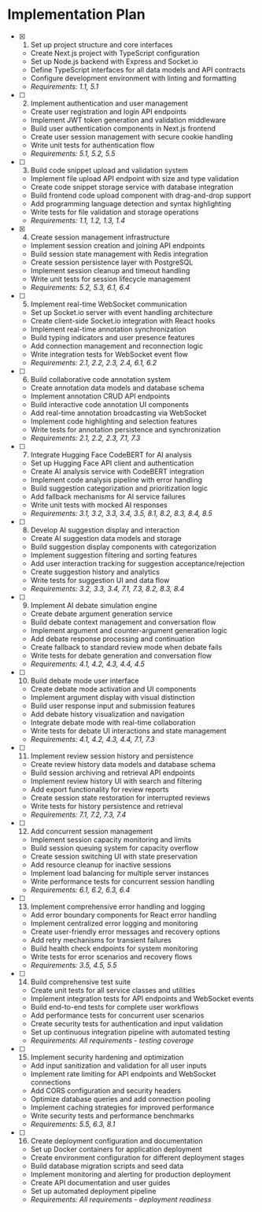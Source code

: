 # Implementation Plan

- [x] 1. Set up project structure and core interfaces

  - Create Next.js project with TypeScript configuration
  - Set up Node.js backend with Express and Socket.io
  - Define TypeScript interfaces for all data models and API contracts
  - Configure development environment with linting and formatting
  - _Requirements: 1.1, 5.1_

- [ ] 2. Implement authentication and user management

  - Create user registration and login API endpoints
  - Implement JWT token generation and validation middleware
  - Build user authentication components in Next.js frontend
  - Create user session management with secure cookie handling
  - Write unit tests for authentication flow
  - _Requirements: 5.1, 5.2, 5.5_

- [ ] 3. Build code snippet upload and validation system

  - Implement file upload API endpoint with size and type validation
  - Create code snippet storage service with database integration
  - Build frontend code upload component with drag-and-drop support
  - Add programming language detection and syntax highlighting
  - Write tests for file validation and storage operations
  - _Requirements: 1.1, 1.2, 1.3, 1.4_

- [x] 4. Create session management infrastructure


  - Implement session creation and joining API endpoints
  - Build session state management with Redis integration
  - Create session persistence layer with PostgreSQL
  - Implement session cleanup and timeout handling
  - Write unit tests for session lifecycle management
  - _Requirements: 5.2, 5.3, 6.1, 6.4_

- [ ] 5. Implement real-time WebSocket communication

  - Set up Socket.io server with event handling architecture
  - Create client-side Socket.io integration with React hooks
  - Implement real-time annotation synchronization
  - Build typing indicators and user presence features
  - Add connection management and reconnection logic
  - Write integration tests for WebSocket event flow
  - _Requirements: 2.1, 2.2, 2.3, 2.4, 6.1, 6.2_

- [ ] 6. Build collaborative code annotation system

  - Create annotation data models and database schema
  - Implement annotation CRUD API endpoints
  - Build interactive code annotation UI components
  - Add real-time annotation broadcasting via WebSocket
  - Implement code highlighting and selection features
  - Write tests for annotation persistence and synchronization
  - _Requirements: 2.1, 2.2, 2.3, 7.1, 7.3_

- [ ] 7. Integrate Hugging Face CodeBERT for AI analysis

  - Set up Hugging Face API client and authentication
  - Create AI analysis service with CodeBERT integration
  - Implement code analysis pipeline with error handling
  - Build suggestion categorization and prioritization logic
  - Add fallback mechanisms for AI service failures
  - Write unit tests with mocked AI responses
  - _Requirements: 3.1, 3.2, 3.3, 3.4, 3.5, 8.1, 8.2, 8.3, 8.4, 8.5_

- [ ] 8. Develop AI suggestion display and interaction

  - Create AI suggestion data models and storage
  - Build suggestion display components with categorization
  - Implement suggestion filtering and sorting features
  - Add user interaction tracking for suggestion acceptance/rejection
  - Create suggestion history and analytics
  - Write tests for suggestion UI and data flow
  - _Requirements: 3.2, 3.3, 3.4, 7.1, 7.3, 8.2, 8.3, 8.4_

- [ ] 9. Implement AI debate simulation engine

  - Create debate argument generation service
  - Build debate context management and conversation flow
  - Implement argument and counter-argument generation logic
  - Add debate response processing and continuation
  - Create fallback to standard review mode when debate fails
  - Write tests for debate generation and conversation flow
  - _Requirements: 4.1, 4.2, 4.3, 4.4, 4.5_

- [ ] 10. Build debate mode user interface

  - Create debate mode activation and UI components
  - Implement argument display with visual distinction
  - Build user response input and submission features
  - Add debate history visualization and navigation
  - Integrate debate mode with real-time collaboration
  - Write tests for debate UI interactions and state management
  - _Requirements: 4.1, 4.2, 4.3, 4.4, 7.1, 7.3_

- [ ] 11. Implement review session history and persistence

  - Create review history data models and database schema
  - Build session archiving and retrieval API endpoints
  - Implement review history UI with search and filtering
  - Add export functionality for review reports
  - Create session state restoration for interrupted reviews
  - Write tests for history persistence and retrieval
  - _Requirements: 7.1, 7.2, 7.3, 7.4_

- [ ] 12. Add concurrent session management

  - Implement session capacity monitoring and limits
  - Build session queuing system for capacity overflow
  - Create session switching UI with state preservation
  - Add resource cleanup for inactive sessions
  - Implement load balancing for multiple server instances
  - Write performance tests for concurrent session handling
  - _Requirements: 6.1, 6.2, 6.3, 6.4_

- [ ] 13. Implement comprehensive error handling and logging

  - Add error boundary components for React error handling
  - Implement centralized error logging and monitoring
  - Create user-friendly error messages and recovery options
  - Add retry mechanisms for transient failures
  - Build health check endpoints for system monitoring
  - Write tests for error scenarios and recovery flows
  - _Requirements: 3.5, 4.5, 5.5_

- [ ] 14. Build comprehensive test suite

  - Create unit tests for all service classes and utilities
  - Implement integration tests for API endpoints and WebSocket events
  - Build end-to-end tests for complete user workflows
  - Add performance tests for concurrent user scenarios
  - Create security tests for authentication and input validation
  - Set up continuous integration pipeline with automated testing
  - _Requirements: All requirements - testing coverage_

- [ ] 15. Implement security hardening and optimization

  - Add input sanitization and validation for all user inputs
  - Implement rate limiting for API endpoints and WebSocket connections
  - Add CORS configuration and security headers
  - Optimize database queries and add connection pooling
  - Implement caching strategies for improved performance
  - Write security tests and performance benchmarks
  - _Requirements: 5.5, 6.3, 8.1_

- [ ] 16. Create deployment configuration and documentation
  - Set up Docker containers for application deployment
  - Create environment configuration for different deployment stages
  - Build database migration scripts and seed data
  - Implement monitoring and alerting for production deployment
  - Create API documentation and user guides
  - Set up automated deployment pipeline
  - _Requirements: All requirements - deployment readiness_
